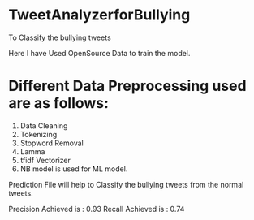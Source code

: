 # TweetAnalyzerforBullying
To Classify the bullying tweets 

Here I have Used OpenSource Data to train the model.

# Different Data Preprocessing used are as follows:
1. Data Cleaning
2. Tokenizing
3. Stopword Removal
4. Lamma
5. tfidf Vectorizer
6. NB model is used for ML model.

Prediction File will help to Classify the bullying tweets from the normal tweets.


Precision Achieved is : 0.93
Recall Achieved is : 0.74
